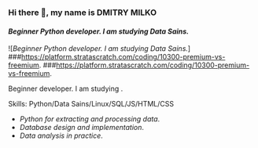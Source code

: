 ### Hi there 👋, my name is **DMITRY MILKO**
#### *Beginner Python developer. I am studying Data Sains.*
![*Beginner Python developer. I am studying Data Sains.*]
###https://platform.stratascratch.com/coding/10300-premium-vs-freemium.
###https://platform.stratascratch.com/coding/10300-premium-vs-freemium.

Beginner  developer. I am studying .

Skills: Python/Data Sains/Linux/SQL/JS/HTML/CSS

- *Python for extracting and processing data*.
- *Database design and implementation*.
- *Data analysis in practice*.




 





